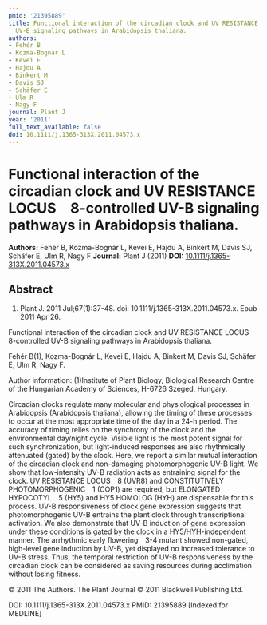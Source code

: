 ```yaml
---
pmid: '21395889'
title: Functional interaction of the circadian clock and UV RESISTANCE LOCUS 8-controlled
  UV-B signaling pathways in Arabidopsis thaliana.
authors:
- Fehér B
- Kozma-Bognár L
- Kevei E
- Hajdu A
- Binkert M
- Davis SJ
- Schäfer E
- Ulm R
- Nagy F
journal: Plant J
year: '2011'
full_text_available: false
doi: 10.1111/j.1365-313X.2011.04573.x
---
```


# Functional interaction of the circadian clock and UV RESISTANCE LOCUS 8-controlled UV-B signaling pathways in Arabidopsis thaliana.
**Authors:** Fehér B, Kozma-Bognár L, Kevei E, Hajdu A, Binkert M, Davis SJ, Schäfer E, Ulm R, Nagy F
**Journal:** Plant J (2011)
**DOI:** [10.1111/j.1365-313X.2011.04573.x](https://doi.org/10.1111/j.1365-313X.2011.04573.x)

## Abstract

1. Plant J. 2011 Jul;67(1):37-48. doi: 10.1111/j.1365-313X.2011.04573.x. Epub
2011  Apr 26.

Functional interaction of the circadian clock and UV RESISTANCE 
LOCUS 8-controlled UV-B signaling pathways in Arabidopsis thaliana.

Fehér B(1), Kozma-Bognár L, Kevei E, Hajdu A, Binkert M, Davis SJ, Schäfer E, 
Ulm R, Nagy F.

Author information:
(1)Institute of Plant Biology, Biological Research Centre of the Hungarian 
Academy of Sciences, H-6726 Szeged, Hungary.

Circadian clocks regulate many molecular and physiological processes in 
Arabidopsis (Arabidopsis thaliana), allowing the timing of these processes to 
occur at the most appropriate time of the day in a 24-h period. The accuracy of 
timing relies on the synchrony of the clock and the environmental day/night 
cycle. Visible light is the most potent signal for such synchronization, but 
light-induced responses are also rhythmically attenuated (gated) by the clock. 
Here, we report a similar mutual interaction of the circadian clock and 
non-damaging photomorphogenic UV-B light. We show that low-intensity UV-B 
radiation acts as entraining signal for the clock. UV RESISTANCE LOCUS 8 (UVR8) 
and CONSTITUTIVELY PHOTOMORPHOGENIC 1 (COP1) are required, but ELONGATED 
HYPOCOTYL 5 (HY5) and HY5 HOMOLOG (HYH) are dispensable for this process. UV-B 
responsiveness of clock gene expression suggests that photomorphogenic UV-B 
entrains the plant clock through transcriptional activation. We also demonstrate 
that UV-B induction of gene expression under these conditions is gated by the 
clock in a HY5/HYH-independent manner. The arrhythmic early flowering 3-4 mutant 
showed non-gated, high-level gene induction by UV-B, yet displayed no increased 
tolerance to UV-B stress. Thus, the temporal restriction of UV-B responsiveness 
by the circadian clock can be considered as saving resources during acclimation 
without losing fitness.

© 2011 The Authors. The Plant Journal © 2011 Blackwell Publishing Ltd.

DOI: 10.1111/j.1365-313X.2011.04573.x
PMID: 21395889 [Indexed for MEDLINE]
